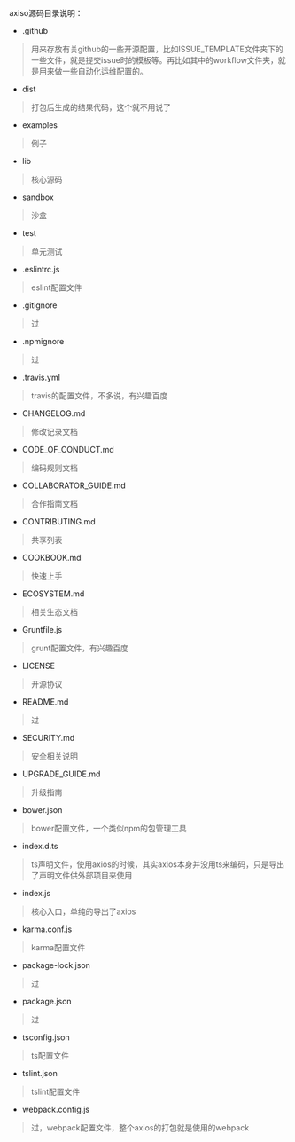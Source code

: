 axiso源码目录说明：

* .github

> 用来存放有关github的一些开源配置，比如ISSUE_TEMPLATE文件夹下的一些文件，就是提交issue时的模板等。再比如其中的workflow文件夹，就是用来做一些自动化运维配置的。

* dist

> 打包后生成的结果代码，这个就不用说了

* examples

> 例子

* lib

> 核心源码

* sandbox

> 沙盒

* test

> 单元测试

* .eslintrc.js  

> eslint配置文件

* .gitignore

> 过

* .npmignore

> 过

* .travis.yml

> travis的配置文件，不多说，有兴趣百度

* CHANGELOG.md

> 修改记录文档

* CODE_OF_CONDUCT.md

> 编码规则文档

* COLLABORATOR_GUIDE.md

> 合作指南文档

* CONTRIBUTING.md

> 共享列表

* COOKBOOK.md

> 快速上手

* ECOSYSTEM.md

> 相关生态文档

* Gruntfile.js

> grunt配置文件，有兴趣百度

* LICENSE

> 开源协议

* README.md

> 过

* SECURITY.md  

> 安全相关说明

* UPGRADE_GUIDE.md  

> 升级指南

* bower.json

> bower配置文件，一个类似npm的包管理工具

* index.d.ts

> ts声明文件，使用axios的时候，其实axios本身并没用ts来编码，只是导出了声明文件供外部项目来使用

* index.js

> 核心入口，单纯的导出了axios

* karma.conf.js

> karma配置文件

* package-lock.json

> 过

* package.json

> 过

* tsconfig.json

> ts配置文件

* tslint.json

> tslint配置文件

* webpack.config.js

> 过，webpack配置文件，整个axios的打包就是使用的webpack
